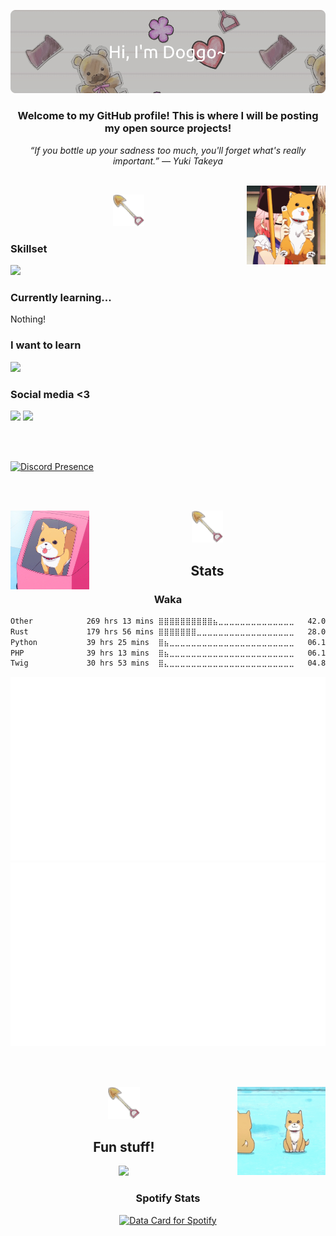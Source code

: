 <p align="center">
    <img src="https://raw.githubusercontent.com/TaromaruYuki/TaromaruYuki/main/github-header.png" />
</p>

<h3 align="center">Welcome to my GitHub profile! This is where I will be posting my open source projects!</h3>
<p align="center"><i>“If you bottle up your sadness too much, you'll forget what's really important.” — Yuki Takeya</i></p><br>

<img align="right" width="25%" src="https://raw.githubusercontent.com/TaromaruYuki/TaromaruYuki/main/taro_hi.gif" />

<p width="100%" align='center'>
    <img width="10%" src="https://raw.githubusercontent.com/TaromaruYuki/TaromaruYuki/main/shovel-kun.png">
</p>

<h3>Skillset</h3>
<img src="https://skillicons.dev/icons?i=py,cpp,cs,js,nodejs,react,php,html,symfony,godot,cmake,bootstrap,blender,mysql,rust&perline=7" />

<h3>Currently learning...</h3>
<!-- <img src="https://skillicons.dev/icons?i=" /> -->
Nothing!

<h3>I want to learn</h3>
<img src="https://skillicons.dev/icons?i=ruby,deno,java,haskell,wasm" />

<h3>Social media <3</h3>
<a href="https://twitter.com/TaromaruYuki"><img src="https://skillicons.dev/icons?i=twitter" /></a>
<a href="https://discord.gg/qFtz2gS"><img src="https://skillicons.dev/icons?i=discord" /></a>

<br><br>

<a href="https://discord.com/users/323470201016549378"><img src="https://lanyard.cnrad.dev/api/323470201016549378" alt="Discord Presence"/></a>

<br><br>

<img align="left" width="25%" src="https://raw.githubusercontent.com/TaromaruYuki/TaromaruYuki/main/taro_pant.gif" />

<p width="100%" align='center'>
    <img width="10%" src="https://raw.githubusercontent.com/TaromaruYuki/TaromaruYuki/main/shovel-kun.png">
</p>

<h2 align="center">Stats</h2>

<h3 align="center">Waka</h3>
<!--START_SECTION:waka-->

```txt
Other            269 hrs 13 mins ⣿⣿⣿⣿⣿⣿⣿⣿⣿⣿⣦⣀⣀⣀⣀⣀⣀⣀⣀⣀⣀⣀⣀⣀⣀   42.03 %
Rust             179 hrs 56 mins ⣿⣿⣿⣿⣿⣿⣿⣀⣀⣀⣀⣀⣀⣀⣀⣀⣀⣀⣀⣀⣀⣀⣀⣀⣀   28.09 %
Python           39 hrs 25 mins  ⣿⣦⣀⣀⣀⣀⣀⣀⣀⣀⣀⣀⣀⣀⣀⣀⣀⣀⣀⣀⣀⣀⣀⣀⣀   06.15 %
PHP              39 hrs 13 mins  ⣿⣦⣀⣀⣀⣀⣀⣀⣀⣀⣀⣀⣀⣀⣀⣀⣀⣀⣀⣀⣀⣀⣀⣀⣀   06.12 %
Twig             30 hrs 53 mins  ⣿⣄⣀⣀⣀⣀⣀⣀⣀⣀⣀⣀⣀⣀⣀⣀⣀⣀⣀⣀⣀⣀⣀⣀⣀   04.82 %
```

<!--END_SECTION:waka-->

<p align="center" width="100%">
    <img src="https://raw.githubusercontent.com/TaromaruYuki/github-stats-transparent/59d0c0c17b38a286397f88f1c5c6457e2dc30c7c/generated/overview.svg" />
    <img src="https://raw.githubusercontent.com/TaromaruYuki/github-stats-transparent/59d0c0c17b38a286397f88f1c5c6457e2dc30c7c/generated/languages.svg" />
</p>

<br><br>

<img align="right" width="28%" src="https://raw.githubusercontent.com/TaromaruYuki/TaromaruYuki/main/taro_spin.gif" />

<p width="100%" align='center'>
    <img width="10%" src="https://raw.githubusercontent.com/TaromaruYuki/TaromaruYuki/main/shovel-kun.png">
</p>

<h2 align="center">Fun stuff!</h2>

<p align="center">
    <img src="https://github-readme-twitter.gazf.vercel.app/api?id=TaromaruYuki" />
</p>

<h3 align="center">Spotify Stats</h3>

<p align="center">
    <a href="https://spotify-github-profile.vercel.app/api/view?uid=a2n9yranjkm3e8zxjgxl073xk&redirect=true">
        <img src="https://www.data-card-for-spotify.com/api/card?user_id=a2n9yranjkm3e8zxjgxl073xk" alt="Data Card for Spotify">
    </a>
</p>

<!--
**Taromaruu/Taromaruu** is a ✨ _special_ ✨ repository because its `README.md` (this file) appears on your GitHub profile.

Here are some ideas to get you started:

- 🔭 I’m currently working on ...
- 🌱 I’m currently learning ...
- 👯 I’m looking to collaborate on ...
- 🤔 I’m looking for help with ...
- 💬 Ask me about ...
- 📫 How to reach me: ...
- 😄 Pronouns: ...
- ⚡ Fun fact: ...
-->

<!--
<p align="center" width="100%">
    <img width="10%" src="https://raw.githubusercontent.com/Taromaruu/Taromaruu/main/shovel-kun.png">
</p>
-->
